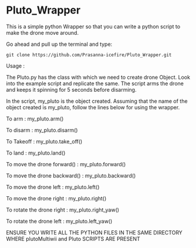 # Pluto_Wrapper
This is a simple python Wrapper so that you can write a python script to make the drone move around.

Go ahead and pull up the terminal and type:

    git clone https://github.com/Prasanna-icefire/Pluto_Wrapper.git

Usage : 

The Pluto.py has the class with which we need to create drone Object.
Look into the example script and replicate the same.
The script arms the drone and keeps it spinning for 5 seconds before disarming.

In the script, my_pluto is the object created.
Assuming that the name of the object created is my_pluto, follow the lines below for using the wrapper.

To arm :
    my_pluto.arm()

To disarm :
    my_pluto.disarm()

To Takeoff :
    my_pluto.take_off()

To land : 
    my_pluto.land()

To move the drone forward() : 
    my_pluto.forward()

To move the drone backward() : 
    my_pluto.backward()

To move the drone left : 
    my_pluto.left()

To move the drone right : 
    my_pluto.right()

To rotate the drone right : 
    my_pluto.right_yaw()

To rotate the drone left : 
    my_pluto.left_yaw()


ENSURE YOU WRITE ALL THE PYTHON FILES IN THE SAME DIRECTORY WHERE plutoMultiwii and Pluto SCRIPTS ARE PRESENT